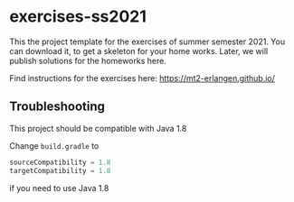 # exercises-ss2021

This the project template for the exercises of summer semester 2021.
You can download it, to get a skeleton for your home works.
Later, we will publish solutions for the homeworks here.



Find instructions for the exercises here: https://mt2-erlangen.github.io/

## Troubleshooting

This project should be compatible with Java 1.8

Change `build.gradle` to 

```groovy
sourceCompatibility = 1.8
targetCompatibility = 1.8

```
if you need to use Java 1.8
